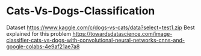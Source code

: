 # Cats-Vs-Dogs-Classification

Dataset https://www.kaggle.com/c/dogs-vs-cats/data?select=test1.zip
Best explained for this problem https://towardsdatascience.com/image-classifier-cats-vs-dogs-with-convolutional-neural-networks-cnns-and-google-colabs-4e9af21ae7a8
